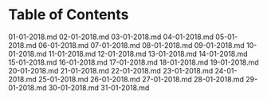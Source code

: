 # Table of Contents

01-01-2018.md
02-01-2018.md
03-01-2018.md
04-01-2018.md
05-01-2018.md
06-01-2018.md
07-01-2018.md
08-01-2018.md
09-01-2018.md
10-01-2018.md
11-01-2018.md
12-01-2018.md
13-01-2018.md
14-01-2018.md
15-01-2018.md
16-01-2018.md
17-01-2018.md
18-01-2018.md
19-01-2018.md
20-01-2018.md
21-01-2018.md
22-01-2018.md
23-01-2018.md
24-01-2018.md
25-01-2018.md
26-01-2018.md
27-01-2018.md
28-01-2018.md
29-01-2018.md
30-01-2018.md
31-01-2018.md
